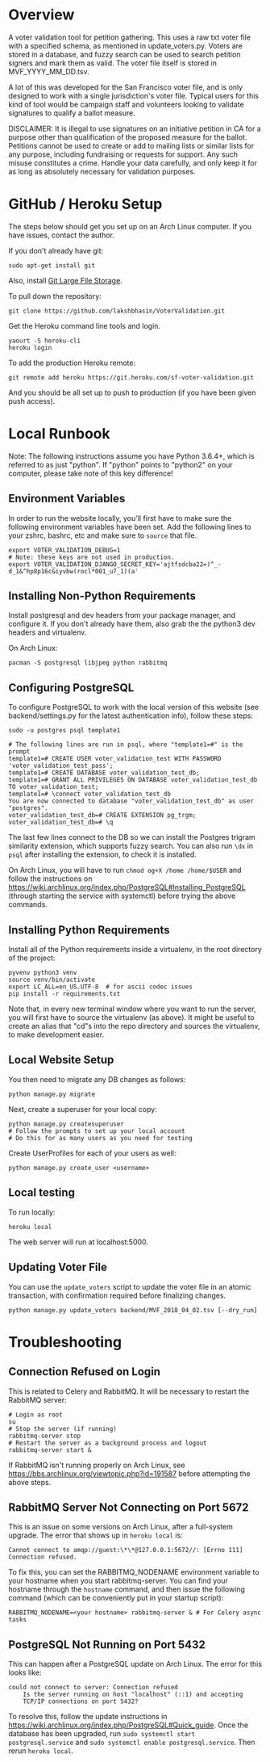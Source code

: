 # Overview

A voter validation tool for petition gathering. This uses a raw txt voter file
with a specified schema, as mentioned in update_voters.py. Voters are stored in
a database, and fuzzy search can be used to search petition signers and mark
them as valid. The voter file itself is stored in MVF\_YYYY\_MM\_DD.tsv.

A lot of this was developed for the San Francisco voter file, and is only
designed to work with a single jurisdiction's voter file. Typical users for
this kind of tool would be campaign staff and volunteers looking to validate
signatures to qualify a ballot measure.

DISCLAIMER: It is illegal to use signatures on an initiative petition in CA for
a purpose other than qualification of the proposed measure for the ballot.
Petitions cannot be used to create or add to mailing lists or similar lists
for any purpose, including fundraising or requests for support. Any such misuse
constitutes a crime. Handle your data carefully, and only keep it for as long
as absolutely necessary for validation purposes.

# GitHub / Heroku Setup

The steps below should get you set up on an Arch Linux computer. If you have
issues, contact the author.

If you don't already have git:

```
sudo apt-get install git
```

Also, install [Git Large File Storage](https://git-lfs.github.com/).

To pull down the repository:

```
git clone https://github.com/lakshbhasin/VoterValidation.git
```

Get the Heroku command line tools and login.

```
yaourt -S heroku-cli
heroku login
```

To add the production Heroku remote:

```
git remote add heroku https://git.heroku.com/sf-voter-validation.git
```

And you should be all set up to push to production (if you have been given
push access).


# Local Runbook

Note: The following instructions assume you have Python 3.6.4+, which is
referred to as just "python". If "python" points to "python2" on your computer,
please take note of this key difference!

## Environment Variables

In order to run the website locally, you'll first have to make sure the following
environment variables have been set. Add the following lines to your zshrc,
bashrc, etc and make sure to `source` that file.

```
export VOTER_VALIDATION_DEBUG=1
# Note: these keys are not used in production.
export VOTER_VALIDATION_DJANGO_SECRET_KEY='ajtfsdcba22=)^_-d_1&^hp8p16c&iyvbw(rocl*001_u7_1)(a'
```

## Installing Non-Python Requirements
Install postgresql and dev headers from your package manager, and
configure it. If you don't already have them, also grab the the python3
dev headers and virtualenv.

On Arch Linux:
```
pacman -S postgresql libjpeg python rabbitmq
```

## Configuring PostgreSQL

To configure PostgreSQL to work with the local version of this website (see
backend/settings.py for the latest authentication info), follow these steps:

```
sudo -u postgres psql template1

# The following lines are run in psql, where "template1=#" is the prompt
template1=# CREATE USER voter_validation_test WITH PASSWORD 'voter_validation_test_pass';
template1=# CREATE DATABASE voter_validation_test_db;
template1=# GRANT ALL PRIVILEGES ON DATABASE voter_validation_test_db TO voter_validation_test;
template1=# \connect voter_validation_test_db
You are now connected to database "voter_validation_test_db" as user "postgres".
voter_validation_test_db=# CREATE EXTENSION pg_trgm;
voter_validation_test_db=# \q
```

The last few lines connect to the DB so we can install the Postgres trigram
similarity extension, which supports fuzzy search. You can also run `\dx` in
`psql` after installing the extension, to check it is installed.

On Arch Linux, you will have to run `chmod og+X /home /home/$USER` and
follow the instructions on https://wiki.archlinux.org/index.php/PostgreSQL#Installing_PostgreSQL
(through starting the service with systemctl) before trying the above commands.

## Installing Python Requirements
Install all of the Python requirements inside a virtualenv, in the root
directory of the project:

```
pyvenv python3 venv
source venv/bin/activate
export LC_ALL=en_US.UTF-8  # for ascii codec issues
pip install -r requirements.txt
```

Note that, in every new terminal window where you want to run the server, you
will first have to source the virtualenv (as above). It might be useful to
create an alias that "cd"s into the repo directory and sources the virtualenv,
to make development easier.

## Local Website Setup
You then need to migrate any DB changes as follows:

```
python manage.py migrate
```

Next, create a superuser for your local copy:

```
python manage.py createsuperuser
# Follow the prompts to set up your local account
# Do this for as many users as you need for testing
```

Create UserProfiles for each of your users as well:
```
python manage.py create_user <username>
```

## Local testing
To run locally:

```
heroku local
```

The web server will run at localhost:5000.

## Updating Voter File

You can use the `update_voters` script to update the voter file in an atomic
transaction, with confirmation required before finalizing changes.
```
python manage.py update_voters backend/MVF_2018_04_02.tsv [--dry_run]
```

# Troubleshooting

## Connection Refused on Login
This is related to Celery and RabbitMQ. It will be necessary to restart the RabbitMQ server:
```
# Login as root
su
# Stop the server (if running)
rabbitmq-server stop
# Restart the server as a background process and logout
rabbitmq-server start &
```

If RabbitMQ isn't running properly on Arch Linux, see
https://bbs.archlinux.org/viewtopic.php?id=191587 before attempting the above
steps.

## RabbitMQ Server Not Connecting on Port 5672

This is an issue on some versions on Arch Linux, after a full-system upgrade.
The error that shows up in `heroku local` is:
```
Cannot connect to amqp://guest:\*\*@127.0.0.1:5672//: [Errno 111] Connection refused.
```

To fix this, you can set the RABBITMQ\_NODENAME environment variable to your
hostname when you start rabbitmq-server. You can find your hostname through the
`hostname` command, and then issue the following command (which can be
conveniently put in your startup script):

```
RABBITMQ_NODENAME=<your hostname> rabbitmq-server & # For Celery async tasks
```

## PostgreSQL Not Running on Port 5432

This can happen after a PostgreSQL update on Arch Linux. The error for this
looks like:
```
could not connect to server: Connection refused
	Is the server running on host "localhost" (::1) and accepting
	TCP/IP connections on port 5432?
```

To resolve this, follow the update instructions in
https://wiki.archlinux.org/index.php/PostgreSQL#Quick_guide. Once the database
has been upgraded, run `sudo systemctl start postgresql.service` and `sudo
systemctl enable postgresql.service`. Then rerun `heroku local`.
